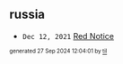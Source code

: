 ## russia


* <code>Dec 12, 2021</code> [Red Notice](2021-12-15T21-11-09-red-notice.md)

<sup><sub>generated 27 Sep 2024 12:04:01 by <a href='https://github.com/senorprogrammer/til'>til</a></sub></sup>
